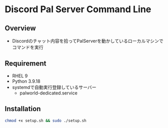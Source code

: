 # Discord Pal Server Command Line
## Overview
- Discordのチャット内容を拾ってPalServerを動かしているローカルマシンでコマンドを実行

## Requirement
- RHEL 9
- Python 3.9.18
- systemdで自動実行登録しているサーバー
    - palworld-dedicated.service

## Installation
```bash
chmod +x setup.sh && sudo ./setup.sh
```
